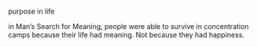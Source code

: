 purpose in life

in Man’s Search for Meaning, people were able to survive in concentration camps because their life had meaning. Not because they had happiness.